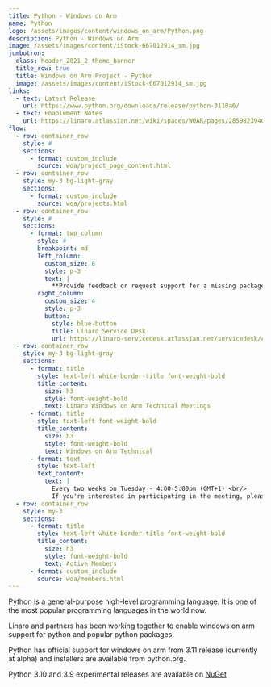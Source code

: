 ```yaml
---
title: Python - Windows on Arm
name: Python
logo: /assets/images/content/windows_on_arm/Python.png
description: Python - Windows on Arm
image: /assets/images/content/iStock-667012914_sm.jpg
jumbotron:
  class: header_2021_2 theme_banner
  title_row: true
  title: Windows on Arm Project - Python
  image: /assets/images/content/iStock-667012914_sm.jpg
links:
  - text: Latest Release
    url: https://www.python.org/downloads/release/python-3110a6/
  - text: Enablement Notes
    url: https://linaro.atlassian.net/wiki/spaces/WOAR/pages/28598239406/Python
flow:
  - row: container_row
    style: #
    sections:
      - format: custom_include
        source: woa/project_page_content.html
  - row: container_row
    style: my-3 bg-light-gray
    sections:
      - format: custom_include
        source: woa/projects.html
  - row: container_row
    style: #
    sections:
      - format: two_column
        style: #
        breakpoint: md
        left_column:
          custom_size: 8
          style: p-3
          text: |
            **Provide feedback or request support for a missing package**
        right_column:
          custom_size: 4
          style: p-3
          button:
            style: blue-button
            title: Linaro Service Desk
            url: https://linaro-servicedesk.atlassian.net/servicedesk/customer/portal/22/group/85/create/301
  - row: container_row
    style: my-3 bg-light-gray
    sections:
      - format: title
        style: text-left white-border-title font-weight-bold
        title_content:
          size: h3
          style: font-weight-bold
          text: Linaro Windows on Arm Technical Meetings
      - format: title
        style: text-left font-weight-bold
        title_content:
          size: h3
          style: font-weight-bold
          text: Windows on Arm Technical
      - format: text
        style: text-left
        text_content:
          text: |
            Every two weeks on Tuesday - 4:00-5:00pm (GMT+1) <br/>
            If you're interested in participating in the meeting, please contact windowsonarm@linaro.org
  - row: container_row
    style: my-3
    sections:
      - format: title
        style: text-left white-border-title font-weight-bold
        title_content:
          size: h3
          style: font-weight-bold
          text: Active Members
      - format: custom_include
        source: woa/members.html
---
```


Python is a general-purpose high-level programming language. It is one of the most popular programming languages in the world now.

Linaro and partners has been working together to enable windows on arm support for python and popular python packages.

Python has official support for windows on arm from 3.11 release (currently at alpha) and installers are available from python.org.

Python 3.10 and 3.9 experimental releases are available on [NuGet](https://www.nuget.org/packages/pythonarm64)
